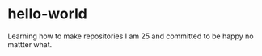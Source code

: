 # hello-world
Learning how to make repositories
I am 25 and committed to be happy no mattter what. 
